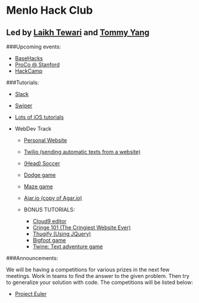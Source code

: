 # Menlo Hack Club
## Led by [Laikh Tewari](https://www.github.com/laikhtewari) and [Tommy Yang](https://github.com/tommyy96)


###Upcoming events:

* [BaseHacks](http://www.basehacks.org)
* [ProCo @ Stanford](http://proco.stanford.edu)
* [HackCamp](https://camp.hackclub.com)

###Tutorials:

* [Slack](https://github.com/hackclub/hackclub/blob/master/SLACK.md)
* [Swiper](https://github.com/hackclub/hackclub/tree/master/workshops/swiper)
* [Lots of iOS tutorials](http://www.raywenderlich.com/category/swift)

* WebDev Track
  * [Personal Website](https://github.com/hackclub/hackclub/blob/master/workshops/personal_website/README.md)
  * [Twilio (sending automatic texts from a website)](https://github.com/hackclub/hackclub/blob/master/workshops/twilio/README.md)
  * [(Head) Soccer](https://github.com/hackclub/hackclub/blob/master/workshops/soccer/README.md)
  * [Dodge game](https://github.com/hackclub/hackclub/blob/master/workshops/dodge/README.md)
  * [Maze game](https://github.com/hackclub/hackclub/blob/master/workshops/maze/README.md)
  * [Ajar.io (copy of Agar.io)](https://github.com/hackclub/hackclub/blob/master/workshops/ajar/README.md)
  
  * BONUS TUTORIALS:
    * [Cloud9 editor](https://github.com/hackclub/hackclub/blob/master/workshops/cloud9/README.md) 
    * [Cringe 101 (The Cringiest Website Ever)](https://github.com/hackclub/hackclub/blob/master/workshops/cringe_101/README.md)
    * [Thugify (Using JQuery)](https://github.com/hackclub/hackclub/blob/master/workshops/thugify/README.md)
    * [Bigfoot game](https://github.com/hackclub/hackclub/blob/master/workshops/find_bigfoot/README.md)
    * [Twine: Text adventure game](https://github.com/hackclub/hackclub/blob/master/workshops/find_bigfoot/README.md)  

###Announcements:

We will be having a competitions for various prizes in the next few meetings. Work in teams to find the answer to the given problem. Then try to generalize your solution with code.
The competitions will be listed below:
* [Project Euler](https://projecteuler.net/problem=1)


